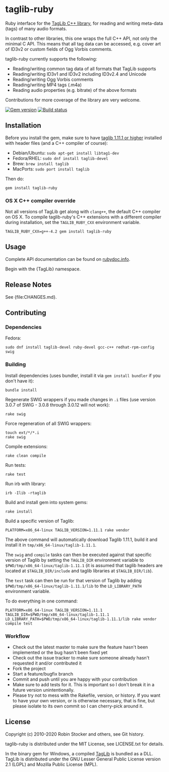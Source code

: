 taglib-ruby
===========

Ruby interface for the [TagLib C++ library][taglib], for reading and
writing meta-data (tags) of many audio formats.

In contrast to other libraries, this one wraps the full C++ API, not
only the minimal C API. This means that all tag data can be accessed,
e.g. cover art of ID3v2 or custom fields of Ogg Vorbis comments.

taglib-ruby currently supports the following:

* Reading/writing common tag data of all formats that TagLib supports
* Reading/writing ID3v1 and ID3v2 including ID3v2.4 and Unicode
* Reading/writing Ogg Vorbis comments
* Reading/writing MP4 tags (.m4a)
* Reading audio properties (e.g. bitrate) of the above formats

Contributions for more coverage of the library are very welcome.

[![Gem version][gem-img]][gem-link]
[![Build status][travis-img]][travis-link]

Installation
------------

Before you install the gem, make sure to have [taglib 1.11.1 or higher][taglib] installed
with header files (and a C++ compiler of course):

* Debian/Ubuntu: `sudo apt-get install libtag1-dev`
* Fedora/RHEL: `sudo dnf install taglib-devel`
* Brew: `brew install taglib`
* MacPorts: `sudo port install taglib`

Then do:

    gem install taglib-ruby

### OS X C++ compiler override

Not all versions of TagLib get along with `clang++`, the default C++ compiler
on OS X. To compile taglib-ruby's C++ extensions with a different compiler
during installation, set the `TAGLIB_RUBY_CXX` environment variable.

    TAGLIB_RUBY_CXX=g++-4.2 gem install taglib-ruby

Usage
-----

Complete API documentation can be found on
[rubydoc.info](http://rubydoc.info/gems/taglib-ruby/frames).

Begin with the {TagLib} namespace.

Release Notes
-------------

See {file:CHANGES.md}.

Contributing
------------

### Dependencies

Fedora:

    sudo dnf install taglib-devel ruby-devel gcc-c++ redhat-rpm-config swig

### Building

Install dependencies (uses bundler, install it via `gem install bundler`
if you don't have it):

    bundle install

Regenerate SWIG wrappers if you made changes in `.i` files (use version 3.0.7 of SWIG - 3.0.8 through 3.0.12 will not work):

    rake swig

Force regeneration of all SWIG wrappers:

    touch ext/*/*.i
    rake swig

Compile extensions:

    rake clean compile

Run tests:

    rake test

Run irb with library:

    irb -Ilib -rtaglib

Build and install gem into system gems:

    rake install

Build a specific version of Taglib:

    PLATFORM=x86_64-linux TAGLIB_VERSION=1.11.1 rake vendor

The above command will automatically download Taglib 1.11.1, build it and install it in `tmp/x86_64-linux/taglib-1.11.1`.

The `swig` and `compile` tasks can then be executed against that specific version of Taglib by setting the `TAGLIB_DIR` environment variable to `$PWD/tmp/x86_64-linux/taglib-1.11.1` (it is assumed that taglib headers are located at `$TAGLIB_DIR/include` and taglib libraries at `$TAGLIB_DIR/lib`).

The `test` task can then be run for that version of Taglib by adding `$PWD/tmp/x86_64-linux/taglib-1.11.1/lib` to the `LD_LIBRARY_PATH` environment variable.

To do everything in one command:

    PLATFORM=x86_64-linux TAGLIB_VERSION=1.11.1 TAGLIB_DIR=$PWD/tmp/x86_64-linux/taglib-1.11.1 LD_LIBRARY_PATH=$PWD/tmp/x86_64-linux/taglib-1.11.1/lib rake vendor compile test

### Workflow

* Check out the latest master to make sure the feature hasn't been
  implemented or the bug hasn't been fixed yet
* Check out the issue tracker to make sure someone already hasn't
  requested it and/or contributed it
* Fork the project
* Start a feature/bugfix branch
* Commit and push until you are happy with your contribution
* Make sure to add tests for it. This is important so I don't break it
  in a future version unintentionally.
* Please try not to mess with the Rakefile, version, or history. If you
  want to have your own version, or is otherwise necessary, that is
  fine, but please isolate to its own commit so I can cherry-pick around
  it.

License
-------

Copyright (c) 2010-2020 Robin Stocker and others, see Git history.

taglib-ruby is distributed under the MIT License,
see LICENSE.txt for details.

In the binary gem for Windows, a compiled [TagLib][taglib] is bundled as
a DLL. TagLib is distributed under the GNU Lesser General Public License
version 2.1 (LGPL) and Mozilla Public License (MPL).

[taglib]: http://taglib.github.io/
[gem-img]: https://badge.fury.io/rb/taglib-ruby.svg
[gem-link]: https://rubygems.org/gems/taglib-ruby
[travis-img]: https://api.travis-ci.org/robinst/taglib-ruby.png
[travis-link]: https://travis-ci.org/robinst/taglib-ruby
